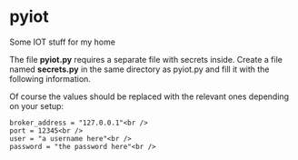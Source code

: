 # pyiot
Some IOT stuff for my home

The file **pyiot.py** requires a separate file with secrets inside. Create a file named **secrets.py** in the same directory as pyiot.py and fill it with the following information.

Of course the values should be replaced with the relevant ones depending on your setup:


```
broker_address = "127.0.0.1"<br />
port = 12345<br />
user = "a username here"<br />
password = "the password here"<br />
```
